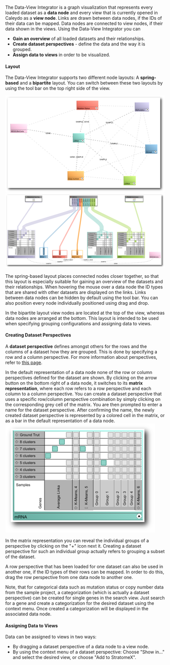 The Data-View Integrator is a graph visualization that represents every loaded dataset as a **data node** and every view that is currently opened in Caleydo as a **view node**. Links are drawn between data nodes, if the IDs of their data can be mapped. Data nodes are connected to view nodes, if their data shown in the views. Using the Data-View Integrator you can

 * **Gain an overview** of all loaded datasets and their relationships.
 * **Create dataset perspectives** - define the data and the way it is grouped.
 * **Assign data to views** in order to be visualized.

#### Layout
The Data-View Integrator supports two different node layouts: A **spring-based** and a **bipartite** layout. You can switch between these two layouts by using the tool bar on the top right side of the view.

![""](../i/spring-based_layout.png "Spring-based layout")
![""](../i/bipartite_layout.png "Bipartite layout")

The spring-based layout places connected nodes closer together, so that this layout is especially suitable for gaining an overview of the datasets and their relationships. When hovering the mouse over a data node the ID types that are shared with other datasets are displayed on the links. Links between data nodes can be hidden by default using the tool bar. You can also position every node individually positioned using drag and drop.

In the bipartite layout view nodes are located at the top of the view, whereas data nodes are arranged at the bottom. This layout is intended to be used when specifying grouping configurations and assigning data to views.

#### Creating Dataset Perspectives
A **dataset perspective** defines amongst others for the rows and the columns of a dataset how they are grouped. This is done by specifying a row and a column perspective. For more information about perspectives, refer to [this page](loading.md).

In the default representation of a data node none of the row or column perspectives defined for the dataset are shown. By clicking on the arrow button on the bottom right of a data node, it switches to its **matrix representation**, where each row refers to a row perspective and each column to a column perspective. You can create a dataset perspective that uses a specific row/column perspective combination by simply clicking on the corresponding grey cell of the matrix. You are then prompted to enter a name for the dataset perspective. After confirming the name, the newly created dataset perspective is represented by a colored cell in the matrix, or as a bar in the default representation of a data node.
![""](../i/datanode_matrix.png "Import data dialog")

In the matrix representation you can reveal the individual groups of a perspective by clicking on the "+" icon next it. Creating a dataset perspective for such an individual group actually refers to grouping a subset of the dataset.

A row perspective that has been loaded for one dataset can also be used in another one, if the ID types of their rows can be mapped. In order to do this, drag the row perspective from one data node to another one.

Note, that for categorical data such as mutation status or copy number data from the sample project, a categorization (which is actually a dataset perspective) can be created for single genes in the search view. Just search for a gene and create a categorization for the desired dataset using the context menu. Once created a categorization will be displayed in the associated data node.

#### Assigning Data to Views
Data can be assigned to views in two ways:

 * By dragging a dataset perspective of a data node to a view node.
 * By using the context menu of a dataset perspective: Choose "Show in..." and select the desired view, or choose "Add to StratomeX".
